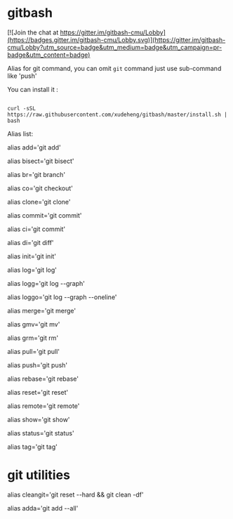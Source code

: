 # gitbash

[![Join the chat at https://gitter.im/gitbash-cmu/Lobby](https://badges.gitter.im/gitbash-cmu/Lobby.svg)](https://gitter.im/gitbash-cmu/Lobby?utm_source=badge&utm_medium=badge&utm_campaign=pr-badge&utm_content=badge)

Alias for git command, you can omit `git` command just use sub-command like 'push'

You can install it :

```

curl -sSL https://raw.githubusercontent.com/xudeheng/gitbash/master/install.sh | bash

```

Alias list:

alias add='git add'

alias bisect='git bisect'

alias br='git branch'

alias co='git checkout'

alias clone='git clone'

alias commit='git commit'

alias ci='git commit'

alias di='git diff'

alias init='git init'

alias log='git log'

alias logg='git log --graph'

alias loggo='git log --graph --oneline'

alias merge='git merge'

alias gmv='git mv'

alias grm='git rm'

alias pull='git pull'

alias push='git push'

alias rebase='git rebase'

alias reset='git reset'

alias remote='git remote'

alias show='git show'

alias status='git status'

alias tag='git tag'

# git utilities

alias cleangit='git reset --hard && git clean -df'

alias adda='git add --all'

